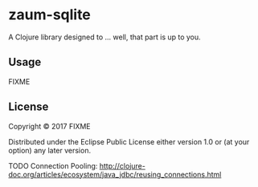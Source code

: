 # zaum-sqlite

A Clojure library designed to ... well, that part is up to you.

## Usage

FIXME

## License

Copyright © 2017 FIXME

Distributed under the Eclipse Public License either version 1.0 or (at
your option) any later version.

TODO Connection Pooling:
http://clojure-doc.org/articles/ecosystem/java_jdbc/reusing_connections.html